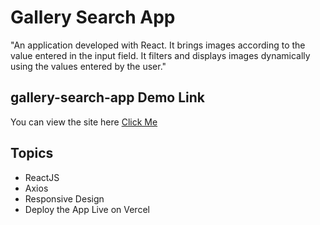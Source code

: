 # Gallery Search App

"An application developed with React. It brings images according to the value entered in the input field. It filters and displays images dynamically using the values ​​entered by the user."

## gallery-search-app Demo Link

You can view the site here
[Click Me](https://gallery-search-app-pi.vercel.app/)

## Topics

- ReactJS
- Axios
- Responsive Design
- Deploy the App Live on Vercel

